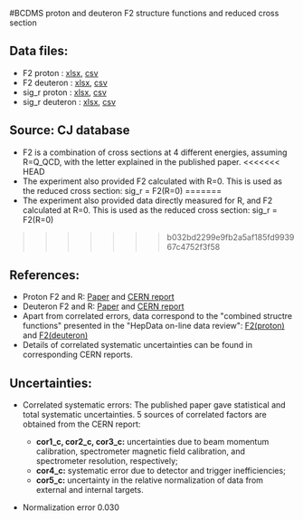 #BCDMS proton and deuteron F2 structure functions and reduced cross section

## Data files: 
  * F2       proton   : [xlsx](../data/JAM/10016.xlsx), [csv](../data/JAM/csv/10016.csv)   
  * F2       deuteron : [xlsx](../data/JAM/10017.xlsx), [csv](../data/JAM/csv/10017.csv)   
  * sig_r    proton   : [xlsx](../data/JAM/10018.xlsx), [csv](../data/JAM/csv/10018.csv)   
  * sig_r    deuteron : [xlsx](../data/JAM/10019.xlsx), [csv](../data/JAM/csv/10019.csv)  
## Source: CJ database
  * F2 is a combination of cross sections at 4 different energies, assuming R=Q_QCD, with the letter explained in the published paper.
<<<<<<< HEAD
  * The experiment also provided F2 calculated with R=0. This is used as the reduced cross section:  sig_r = F2(R=0)
=======
  * The experiment also provided data directly measured for R, and F2 calculated at R=0. This is used as the reduced cross section:  sig_r = F2(R=0)
>>>>>>> b032bd2299e9fb2a5af185fd993967c4752f3f58


## References:
  * Proton F2 and R: [Paper](https://inspirehep.net/record/276661?ln=en)
  and [CERN report](http://cds.cern.ch/record/185732/files/cer-000097167.pdf) 
  * Deuteron F2 and R: [Paper](https://inspirehep.net/record/285497?ln=en)
  and [CERN report](http://cds.cern.ch/record/203765/files/199001439.pdf)
  * Apart from correlated errors, data correspond to the "combined structre functions" presented in the "HepData on-line data review":
[F2(proton)](http://hepdata.cedar.ac.uk/review-cgi/struct3/BCDMS/PL223B485/f2protcomb) 
and [F2(deuteron)](http://hepdata.cedar.ac.uk/review-cgi/struct3/BCDMS/PL237B592/f2nucldeutcomb)
  * Details of correlated systematic uncertainties can be found in corresponding CERN reports.

## Uncertainties:
* Correlated systematic errors:
  The published paper gave statistical and total systematic uncertainties. 5 sources of correlated factors are obtained from the CERN report: 
  * __cor1_c, cor2_c, cor3_c:__ uncertainties due to beam momentum calibration, spectrometer magnetic field calibration, and spectrometer resolution, respectively;
  * __cor4_c:__  systematic error due to detector and trigger inefficiencies;
  * __cor5_c:__  uncertainty in the relative normalization of data from external and internal targets.

* Normalization error 0.030

